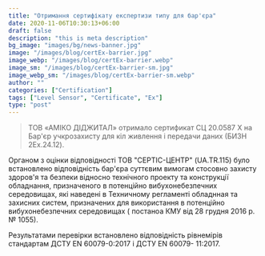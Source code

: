 ```yaml
---
title: "Отримання сертифікату експертизи типу для бар'єра"
date: 2020-11-06T10:30:13+06:00
draft: false
description: "this is meta description"
bg_image: "images/bg/news-banner.jpg"
image: "/images/blog/certEx-barrier.jpg"
image_webp: "/images/blog/certEx-barrier.webp"
image_sm: "/images/blog/certEx-barrier-sm.jpg"
image_webp_sm: "/images/blog/certEx-barrier-sm.webp"
author: ""
categories: ["Certification"]
tags: ["Level Sensor", "Certificate", "Ex"]
type: "post"
---
```


> ТОВ «АМІКО ДІДЖИТАЛ» отримало сертификат СЦ 20.0587 Х на Бар'єр учкрозахисту для кіл живлення і передачи даних (БИЗН 2Еx.24.12).

Органом з оцінки відповідності ТОВ "СЕРТІС-ЦЕНТР" (UA.TR.115) було встановлено відповідність бар'єра суттєвим вимогам стосовно захисту здоров'я та безпеки відносно технічного проекту та конструкції обладнання, призначеного в потенційно вибухонебезпечних середовищах, які наведені в Техничному регламенті обладнная та захисних систем, призначених для використання в потенційно вибухонебезпечних середовищах ( постаноа КМУ від 28 грудня 2016 р. № 1055).

Результатами перевірки встановлено відповідність рівнемірів стандартам ДСТУ EN 60079-0:2017 і ДСТУ EN 60079- 11:2017.